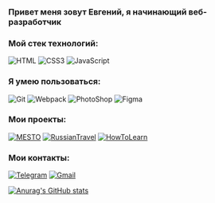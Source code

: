 

### Привет меня зовут Евгений, я начинающий веб-разработчик
### Мой стек технологий:

![HTML](https://img.shields.io/badge/HTML-1f1f1f??style=for-the-badge&logo=html5)
![CSS3](https://img.shields.io/badge/CSS3-1f1f1f??style=for-the-badge&logo=CSS3)
![JavaScript](https://img.shields.io/badge/JavaScript-1f1f1f??style=for-the-badge&logo=JavaScript)

### Я умею пользоваться:

![Git](https://img.shields.io/badge/Git-1f1f1f??style=for-the-badge&logo=git)
![Webpack](https://img.shields.io/badge/Webpack-1f1f1f??style=for-the-badge&logo=Webpack)
![PhotoShop](https://img.shields.io/badge/PhotoShop-1f1f1f??style=for-the-badge&logo=adobephotoshop)
![Figma](https://img.shields.io/badge/Figma-1f1f1f??style=for-the-badge&logo=Figma)


### Мои проекты:
[![MESTO](https://img.shields.io/badge/MESTO-1f1f1f??style=for-the-badge&logo=)](https://github.com/lllEvgeniy/mesto)
[![RussianTravel](https://img.shields.io/badge/RussianTravel-1f1f1f??style=for-the-badge&logo=)](https://github.com/lllEvgeniy/russian-travel)
[![HowToLearn](https://img.shields.io/badge/HowToLearn-1f1f1f??style=for-the-badge&logo=)](https://github.com/lllEvgeniy/how-to-learn)

### Мои контакты:

[![Telegram](https://img.shields.io/badge/Telegram-1f1f1f??style=for-the-badge&logo=Telegram)](https://t.me/lPelmesh)
[![Gmail](https://img.shields.io/badge/mihievicevgenij@gmail.com-1f1f1f??style=for-the-badge&logo=Gmail)](mailto:mihievicevghenij@gmail.com)

[![Anurag's GitHub stats](https://github-readme-stats.vercel.app/api?username=lllEvgeniy&show_icons=true&theme=dark)](https://github.com/anuraghazra/github-readme-stats)